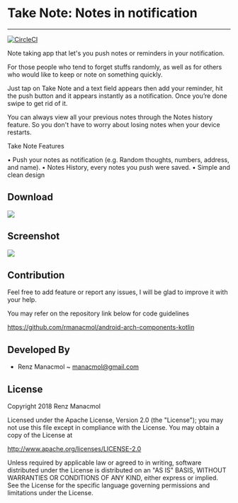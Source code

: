 # Take Note: Notes in notification
--------------------------
[![CircleCI](https://circleci.com/bb/rmanacmol/takenote-android.svg?style=svg)](https://circleci.com/bb/rmanacmol/takenote-android)

Note taking app that let's you push notes or reminders in your notification.

For those people who tend to forget stuffs randomly, as well as for others who would like to keep or note on something quickly. 

Just tap on Take Note and a text field appears then add your reminder, hit the push button and it appears instantly as a notification. Once you’re done swipe to get rid of it.

You can always view all your previous notes through the Notes history feature. So you don't have to worry about losing notes when your device restarts.

Take Note Features

• Push your notes as notification (e.g. Random thoughts, numbers, address, and name).
• Notes History, every notes you push were saved.
• Simple and clean design

Download
--------------------------
![](https://bitbucket.org/rmanacmol/assets/raw/994c5a89cf1350628bd9636b180be3c47541c806/googleplay_logo.png)

Screenshot
--------------------------
![](https://bitbucket.org/rmanacmol/assets/raw/994c5a89cf1350628bd9636b180be3c47541c806/takenote-screenshot.png)


Contribution
--------------------------

Feel free to add feature or report any issues, I will be glad to improve it with your help.

You may refer on the repository link below for code guidelines

https://github.com/rmanacmol/android-arch-components-kotlin


Developed By
------------

* Renz Manacmol ~ manacmol@gmail.com


License
-------

Copyright 2018 Renz Manacmol

Licensed under the Apache License, Version 2.0 (the "License");
you may not use this file except in compliance with the License.
You may obtain a copy of the License at

   http://www.apache.org/licenses/LICENSE-2.0

Unless required by applicable law or agreed to in writing, software
distributed under the License is distributed on an "AS IS" BASIS,
WITHOUT WARRANTIES OR CONDITIONS OF ANY KIND, either express or implied.
See the License for the specific language governing permissions and
limitations under the License.
